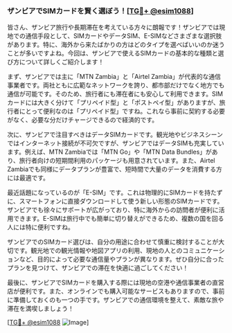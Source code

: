 ### ザンビアでSIMカードを賢く選ぼう！[[TG💪+ @esim1088](https://t.me/s/esim1088)]

皆さん、ザンビア旅行や長期滞在を考えている方々に朗報です！ザンビアでは現地での通信手段として、SIMカードやデータSIM、E-SIMなどさまざまな選択肢があります。特に、海外から来たばかりの方はどのタイプを選べばいいのか迷うことが多いですよね。今回は、ザンビアで使えるSIMカードの基本的な種類と選び方について詳しくご紹介します！

まず、ザンビアでは主に「MTN Zambia」と「Airtel Zambia」が代表的な通信事業者です。両社ともに広範なネットワークを誇り、都市部だけでなく地方でも通信が可能です。そのため、旅行者にも滞在者にも安心して利用できます。SIMカードには大きく分けて「プリペイド型」と「ポストペイ型」がありますが、旅行者にとって便利なのは「プリペイド型」ですね。これなら事前に契約する必要がなく、必要な分だけチャージできるので経済的です。

次に、ザンビアで注目すべきはデータSIMカードです。観光地やビジネスシーンではインターネット接続が不可欠ですが、ザンビアではデータSIMも充実しています。例えば、MTN Zambiaでは「MTN Go」や「MTN Data Bundles」があり、旅行者向けの短期間利用のパッケージも用意されています。また、Airtel Zambiaでも同様にデータプランが豊富で、短時間で大量のデータを消費する方には最適です。

最近話題になっているのが「E-SIM」です。これは物理的にSIMカードを持たずに、スマートフォンに直接ダウンロードして使う新しい形態のSIMカードです。ザンビアでも徐々にサポートが広がっており、特に海外からの訪問者が便利に活用できます。E-SIMは旅行中でも簡単に切り替えができるため、複数の国を回る人には特に便利ですね。

ザンビアでのSIMカード選びは、自分の用途に合わせて慎重に検討することが大切です。観光地での観光情報や地図アプリの利用、現地の人とのコミュニケーションなど、目的によって必要な通信量やプランが異なります。ぜひ自分に合ったプランを見つけて、ザンビアでの滞在を快適に過ごしてください！

最後に、ザンビアでSIMカードを購入する際には現地の空港や通信事業者の直営店が便利です。また、オンラインでも購入可能なサービスもありますので、事前に準備しておくのも一つの手です。ザンビアでの通信環境を整えて、素敵な旅や滞在を満喫しましょう！

[[TG💪+ @esim1088](https://t.me/s/esim1088) ![Image](https://i.postimg.cc/Y0z9fWf4/image.png)]